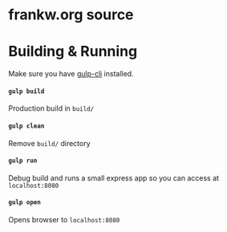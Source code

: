 # frankw.org source

# Building & Running
Make sure you have [gulp-cli](https://github.com/gulpjs/gulp/blob/master/docs/getting-started.md) installed.  

#### `gulp build`
Production build in `build/`
#### `gulp clean`
Remove `build/` directory
#### `gulp run`
Debug build and runs a small express app so you can access at `localhost:8080`
#### `gulp open`
Opens browser to `localhost:8080`
